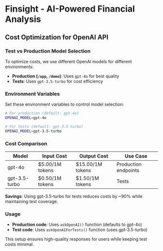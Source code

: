 # Finsight - AI-Powered Financial Analysis

## Cost Optimization for OpenAI API

### Test vs Production Model Selection

To optimize costs, we use different OpenAI models for different environments:

- **Production (`/app`, `/demo`)**: Uses `gpt-4o` for best quality
- **Tests**: Uses `gpt-3.5-turbo` for cost efficiency

### Environment Variables

Set these environment variables to control model selection:

```bash
# For production (default: gpt-4o)
OPENAI_MODEL=gpt-4o

# For tests (default: gpt-3.5-turbo)
OPENAI_MODEL=gpt-3.5-turbo
```

### Cost Comparison

| Model | Input Cost | Output Cost | Use Case |
|-------|------------|-------------|----------|
| gpt-4o | $5.00/1M tokens | $15.00/1M tokens | Production endpoints |
| gpt-3.5-turbo | $0.50/1M tokens | $1.50/1M tokens | Tests |

**Savings**: Using gpt-3.5-turbo for tests reduces costs by ~90% while maintaining test coverage.

### Usage

- **Production code**: Uses `askOpenAI()` function (defaults to gpt-4o)
- **Test code**: Uses `askOpenAIForTests()` function (uses gpt-3.5-turbo)

This setup ensures high-quality responses for users while keeping test costs minimal.
